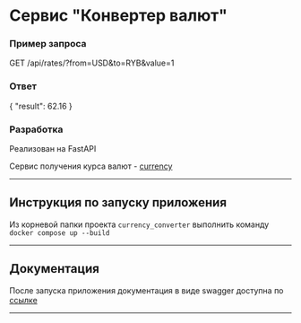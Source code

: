 # Сервис "Конвертер валют"
### Пример запроса
GET /api/rates/?from=USD&to=RYB&value=1
### Ответ
{
    "result": 62.16
}
### Разработка
Реализован на FastAPI

Сервис получения курса валют - [currency](https://www.currency.me.uk/)
___

## Инструкция по запуску приложения

Из корневой папки проекта `currency_converter` выполнить команду `docker compose up --build`
___
## Документация

После запуска приложения документация в виде swagger доступна по [ссылке](http://localhost:8000/docs)
___